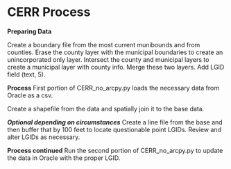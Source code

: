 # CERR Process
**Preparing Data**

Create a boundary file from the most current munibounds and from counties. Erase the county layer with the municipal boundaries to create an
unincorporated only layer. Intersect the county and municipal layers to create a municipal layer with county info. Merge these two layers.
Add LGID field (text, 5).

**Process**
First portion of CERR_no_arcpy.py loads the necessary data from Oracle as a csv.

Create a shapefile from the data and spatially join it to the base data.

***Optional depending on circumstances***
Create a line file from the base and then buffer that by 100 feet to locate questionable point LGIDs. Review and alter LGIDs as necessary.

**Process continued**
Run the second portion of CERR_no_arcpy.py to update the data in Oracle with the proper LGID.
